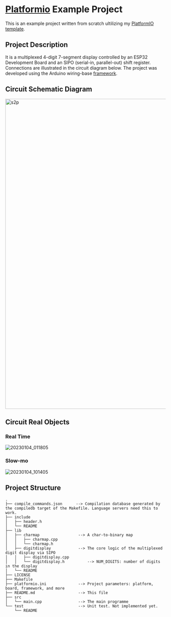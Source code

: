 # [Platformio](https://platformio.org/) Example Project
This is an example project written from scratch ultilizing my [PlatformIO template](https://github.com/kumkee/pio_template).

## Project Description
It is a multiplexed 4-digit 7-segment display controlled by an ESP32 Development Board and an SIPO (serial-in, parallel-out) shift register. Connections are illustrated in the circuit diagram below. The project was developed using the Arduino wiring-base [framework](https://docs.platformio.org/en/stable/frameworks/).

## Circuit Schematic Diagram

<img width="976" alt="s2p" src="https://user-images.githubusercontent.com/391431/210492915-b285234c-f808-4e5e-b0d7-ff64e5e3fe91.png">

## Circuit Real Objects

### Real Time

![20230104_011805](https://user-images.githubusercontent.com/391431/210443056-53ebb146-4eeb-4af0-b772-c7b8b8a1d62b.gif)

### Slow-mo

![20230104_101405](https://user-images.githubusercontent.com/391431/210443074-670dcd72-a5eb-4e5f-bc30-590491913d77.gif)

## Project Structure
```
.
├── compile_commands.json      --> Compilation database generated by the compiledb target of the Makefile. Language servers need this to work.
├── include
│   ├── header.h
│   └── README
├── lib
│   ├── charmap                 --> A char-to-binary map
│   │   ├── charmap.cpp
│   │   └── charmap.h
│   ├── digitdisplay            --> The core logic of the multiplexed digit display via SIPO
│   │   ├── digitdisplay.cpp
│   │   └── digitdisplay.h          --> NUM_DIGITS: number of digits in the display
│   └── README
├── LICENSE
├── Makefile
├── platformio.ini              --> Project parameters: platform, board, framework, and more
├── README.md                   --> This file
├── src
│   └── main.cpp                --> The main programme
└── test                        --> Unit test. Not implemented yet.
    └── README
```
